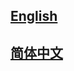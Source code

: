 ## <a href='https://mmipt.readthedocs.io/en/latest/'>English</a>

## <a href='https://mmipt.readthedocs.io/zh_CN/latest/'>简体中文</a>
